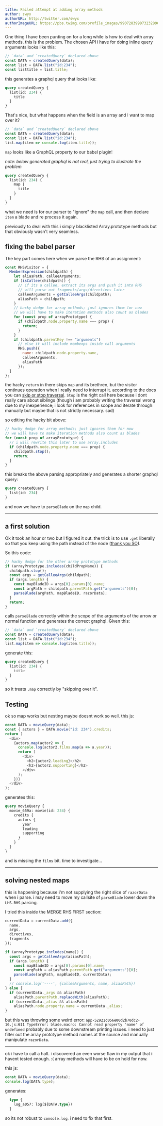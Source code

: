 ```yaml
---
title: Failed attempt at adding array methods
author: swyx
authorURL: http://twitter.com/swyx
authorImageURL: https://pbs.twimg.com/profile_images/990728399873232896/CMPn3IxT_400x400.jpg
---
```


One thing I have been punting on for a long while is how to deal with array methods. this is the problem. The chosen API i have for doing inline query arguments looks like this:

```js
// `data` and `createdQuery` declared above
const DATA = createdQuery(data);
const list = DATA.list("id:234");
const listtitle = list.title;
```

this generates a graphql query that looks like:

```graphql
query createdQuery {
  list(id: 234) {
    title
  }
}
```

That's nice, but what happens when the field is an array and I want to map over it?

```js
// `data` and `createdQuery` declared above
const DATA = createdQuery(data);
const list = DATA.list("id:234");
list.map(item => console.log(item.title));
```

`map` looks like a GraphQL property to our babel plugin!

_note: below generated graphql is not real, just trying to illustrate the problem_

```graphql
query createdQuery {
  list(id: 234) {
    map {
      title
    }
  }
}
```

what we need is for our parser to "ignore" the `map` call, and then declare `item` a blade and re process it again.

previously to deal with this i simply blacklisted Array.prototype methods but that obviously wasn't very seamless.

## fixing the babel parser

The key part comes here when we parse the RHS of an assignment:

```js
const RHSVisitor = {
  MemberExpression(childpath) {
    let aliasPath, calleeArguments;
    if (isCallee(childpath)) {
      // if its a callee, extract its args and push it into RHS
      // will parse out fragments/args/directives later
      calleeArguments = getCalleeArgs(childpath);
      aliasPath = childpath;
    }
    // hacky dodge for array methods; just ignores them for now
    // we will have to make iteration methods also count as blades
    for (const prop of arrayPrototype) {
      if (childpath.node.property.name === prop) {
        return;
      }
    }
    if (childpath.parentKey !== "arguments")
      // else it will include membexps inside call arguments
      RHS.push({
        name: childpath.node.property.name,
        calleeArguments,
        aliasPath
      });
  }
};
```

the hacky `return` in there skips `map` and its brethren, but the visitor continues operation when I really need to interrupt it. according to the docs you can [skip or stop traversal](https://github.com/jamiebuilds/babel-handbook/blob/master/translations/en/plugin-handbook.md#stopping-traversal). `Stop` is the right call here because i dont really care about siblings (though i am probably writing the traversal wrong due to my inexperience; i look for references in scope and iterate through manually but maybe that is not strictly necessary. sad)

so editing the hacky bit above:

```js
// hacky dodge for array methods; just ignores them for now
// we will have to make iteration methods also count as blades
for (const prop of arrayPrototype) {
  // i will rewrite this later to use array.includes
  if (childpath.node.property.name === prop) {
    childpath.stop();
    return;
  }
}
```

this breaks the above parsing appropriately and generates a shorter graphql query:

```graphql
query createdQuery {
  list(id: 234)
}
```

and now we have to `parseBlade` on the `map` child.

---

## a first solution

Ok it took an hour or two but I figured it out. the trick is to use `.get` liberally so that you keep using the path instead of the node ([thank you SO](https://stackoverflow.com/questions/43641032/babel-plugin-how-to-get-the-path-for-a-given-node)).

So this code:

```js
// hacky dodge for the other array prototype methods
if (arrayPrototype.includes(childPropName)) {
  childpath.stop();
  const args = getCalleeArgs(childpath);
  if (args.length) {
    const mapBladeID = args[0].params[0].name;
    const argPath = childpath.parentPath.get("arguments")[0];
    parseBlade(argPath, mapBladeID, razorData);
  }
  return;
}
```

calls `parseBlade` correctly within the scope of the arguments of the arrow or normal function and generates the correct graphql. Given this:

```js
// `data` and `createdQuery` declared above
const DATA = createdQuery(data);
const list = DATA.list("id:234");
list.map(item => console.log(item.title));
```

generate this:

```graphql
query createdQuery {
  list(id: 234) {
    title
  }
}
```

so it treats `.map` correctly by "skipping over it".

## Testing

ok so map works but nesting maybe doesnt work so well. this js:

```js
const DATA = movieQuery(data);
const { actors } = DATA.movie("id: 234").credits;
return (
  <div>
    {actors.map(actor2 => {
      console.log(actor2.films.map(a => a.year));
      return (
        <div>
          <h2>{actor2.leading}</h2>
          <h2>{actor2.supporting}</h2>
        </div>
      );
    })}
  </div>
);
```

generates this:

```graphql
query movieQuery {
  movie_659a: movie(id: 234) {
    credits {
      actors {
        year
        leading
        supporting
      }
    }
  }
}
```

and is missing the `films` bit. time to investigate...

---

## solving nested maps

this is happening because i'm not supplying the right slice of `razorData` when i parse. i may need to move my callsite of `parseBlade` lower down the `LHS-RHS` parsing.

I tried this inside the MERGE RHS FIRST section:

```js
currentData = currentData.add({
  name,
  args,
  directives,
  fragments
});

if (arrayPrototype.includes(name)) {
  const args = getCalleeArgs(aliasPath);
  if (args.length) {
    const mapBladeID = args[0].params[0].name;
    const argPath = aliasPath.parentPath.get("arguments")[0];
    parseBlade(argPath, mapBladeID, currentData);
  }
  // console.log('----', {calleeArguments, name, aliasPath})
} else {
  if (currentData._args && aliasPath)
    aliasPath.parentPath.replaceWith(aliasPath);
  if (currentData._alias && aliasPath)
    aliasPath.node.property.name = currentData._alias;
}
```

but this was throwing some weird error: `app-52921c056e00d2b70dc2-16.js:611 TypeError: blade.macro: Cannot read property 'name' of undefined` probably due to some downstream printing issues. i need to just filter out the array prototype method names at the source and manually manipulate `razorData`.

---

ok i have to call a halt. i discovered an even worse flaw in my output that i havent tested enough. :( array methods will have to be on hold for now.

this js:

```js
const DATA = movieQuery(data);
console.log(DATA.type);
```

generates:

```graphql
  type {
    log_a057: log(${DATA.type})
  }
```

so its not robust to `console.log`. i need to fix that first.
